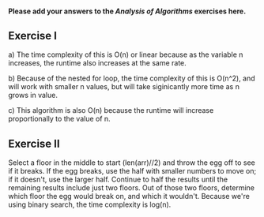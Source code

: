 #### Please add your answers to the ***Analysis of  Algorithms*** exercises here.

## Exercise I
a) The time complexity of this is O(n) or linear because as the variable n increases, the runtime also increases at the same rate.

b) Because of the nested for loop, the time complexity of this is O(n^2), and will work with smaller n values, but will take siginicantly more time as n grows in value.

c) This algorithm is also O(n) because the runtime will increase proportionally to the value of n.

## Exercise II


Select a floor in the middle to start (len(arr)//2) and throw the egg off to see if it breaks.
If the egg breaks, use the half with smaller numbers to move on; if it doesn't, use the larger half.
Continue to half the results until the remaining results include just two floors.
Out of those two floors, determine which floor the egg would break on, and which it wouldn't.
Because we're using binary search, the time complexity is log(n).